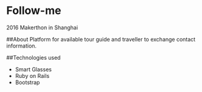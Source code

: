 # Follow-me
2016 Makerthon in Shanghai

##About
Platform for available tour guide and traveller to exchange contact information.

##Technologies used

- Smart Glasses
- Ruby on Rails
- Bootstrap
